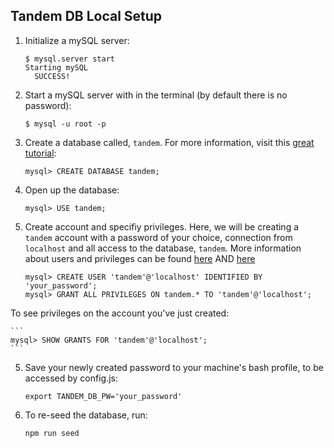 ## Tandem DB Local Setup ##

1. Initialize a mySQL server:

    ```
    $ mysql.server start
    Starting mySQL
      SUCCESS!
    ```
1. Start a mySQL server with in the terminal (by default there is no password):

    ```
    $ mysql -u root -p
    ```
2. Create a database called, `tandem`. For more information, visit this [great tutorial](https://www.digitalocean.com/community/tutorials/a-basic-mysql-tutorial):

    ```
    mysql> CREATE DATABASE tandem;
    ```
3. Open up the database:

    ```
    mysql> USE tandem;
    ```
4. Create account and specifiy privileges. Here, we will be creating a `tandem` account with a password of your choice, connection from `localhost` and all access to the database, `tandem`. More information about users and privileges can be found [here](http://dev.mysql.com/doc/refman/5.7/en/adding-users.html "mysql Docs") AND [here](https://www.digitalocean.com/community/tutorials/how-to-create-a-new-user-and-grant-permissions-in-mysql "Digital Ocean's How-to")

    ```
    mysql> CREATE USER 'tandem'@'localhost' IDENTIFIED BY 'your_password';
    mysql> GRANT ALL PRIVILEGES ON tandem.* TO 'tandem'@'localhost';
    ```
To see privileges on the account you've just created:

    ```
    mysql> SHOW GRANTS FOR 'tandem'@'localhost';
    ```

5. Save your newly created password to your machine's bash profile, to be accessed by config.js:

    ```
    export TANDEM_DB_PW='your_password'
    ```

6. To re-seed the database, run:

    ```
    npm run seed
    ```



